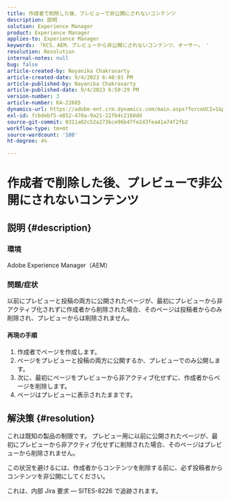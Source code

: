 ```yaml
---
title: 作成者で削除した後、プレビューで非公開にされないコンテンツ
description: 説明
solution: Experience Manager
product: Experience Manager
applies-to: Experience Manager
keywords: 「KCS、AEM、プレビューから非公開にされないコンテンツ、オーサー。 '
resolution: Resolution
internal-notes: null
bug: false
article-created-by: Nayanika Chakravarty
article-created-date: 9/4/2023 6:48:01 PM
article-published-by: Nayanika Chakravarty
article-published-date: 9/4/2023 6:50:29 PM
version-number: 3
article-number: KA-22685
dynamics-url: https://adobe-ent.crm.dynamics.com/main.aspx?forceUCI=1&pagetype=entityrecord&etn=knowledgearticle&id=d8849890-534b-ee11-be6e-6045bd0067ea
exl-id: fcbdebf5-e852-478a-9a21-22fb4c2168dd
source-git-commit: 0311a02c52a273bce96b47fe2d3fea41a74f2fb2
workflow-type: tm+mt
source-wordcount: '180'
ht-degree: 4%

---
```


# 作成者で削除した後、プレビューで非公開にされないコンテンツ

## 説明 {#description}


### 環境

Adobe Experience Manager（AEM）

### 問題/症状

以前にプレビューと投稿の両方に公開されたページが、最初にプレビューから非アクティブ化されずに作成者から削除された場合、そのページは投稿者からのみ削除され、プレビューからは削除されません。

#### 再現の手順

1. 作成者でページを作成します。
2. ページをプレビューと投稿の両方に公開するか、プレビューでのみ公開します。
3. 次に、最初にページをプレビューから非アクティブ化せずに、作成者からページを削除します。
4. ページはプレビューに表示されたままです。





## 解決策 {#resolution}


これは既知の製品の制限です。 プレビュー用に以前に公開されたページが、最初にプレビューから非アクティブ化せずに削除された場合、そのページはプレビューから削除されません。

この状況を避けるには、作成者からコンテンツを削除する前に、必ず投稿者からコンテンツを非公開にしてください。

これは、内部 Jira 要求 — SITES-8226 で追跡されます。

